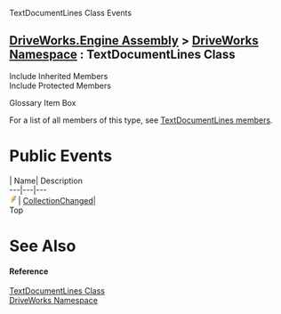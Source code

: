 TextDocumentLines Class Events   
  
[DriveWorks.Engine Assembly](topic2156.md) > [DriveWorks Namespace](topic2159.md) : TextDocumentLines Class  
---  
  
Include Inherited Members    
Include Protected Members    


Glossary Item Box

For a list of all members of this type, see [TextDocumentLines members](topic5692.md).

# Public Events

| Name| Description  
---|---|---  
![Public Event](dotnetimages/publicEvent.gif)| [CollectionChanged](topic5707.md)|   
Top

# See Also

#### Reference

[TextDocumentLines Class](topic5691.md)   
[DriveWorks Namespace](topic2159.md)


